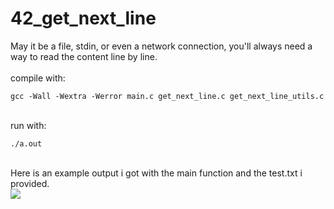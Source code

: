 # 42_get_next_line

May it be a file, stdin, or even a network connection, you'll always need a way to read the content line by line.
<br>
<br>compile with:<br>

```
gcc -Wall -Wextra -Werror main.c get_next_line.c get_next_line_utils.c
```

<br>run with:<br>

```
./a.out
```

<br>
Here is an example output i got with the main function and the test.txt i provided.<br>
<img src="images/output.png" >
